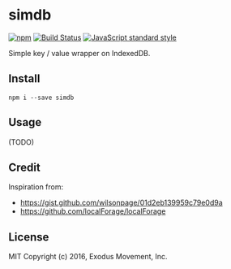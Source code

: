 simdb
=====

[![npm](https://img.shields.io/npm/v/simdb.svg?style=flat-square)](https://www.npmjs.com/package/simdb)
[![Build Status](https://travis-ci.org/ExodusMovement/simdb.svg?branch=master)](https://travis-ci.org/ExodusMovement/simdb)
[![JavaScript standard style](https://img.shields.io/badge/code%20style-standard-brightgreen.svg?style=flat-square)](http://standardjs.com)

Simple key / value wrapper on IndexedDB.


Install
-------

    npm i --save simdb


Usage
-----

(TODO)


Credit
------

Inspiration from:

- https://gist.github.com/wilsonpage/01d2eb139959c79e0d9a
- https://github.com/localForage/localForage


License
-------

MIT Copyright (c) 2016, Exodus Movement, Inc.
